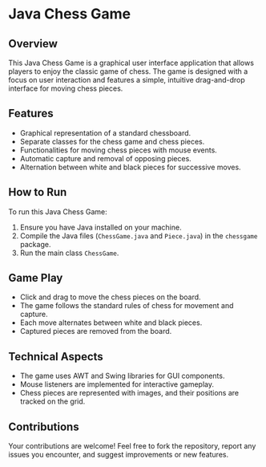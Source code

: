 # Java Chess Game

## Overview
This Java Chess Game is a graphical user interface application that allows players to enjoy the classic game of chess. The game is designed with a focus on user interaction and features a simple, intuitive drag-and-drop interface for moving chess pieces.

## Features
- Graphical representation of a standard chessboard.
- Separate classes for the chess game and chess pieces.
- Functionalities for moving chess pieces with mouse events.
- Automatic capture and removal of opposing pieces.
- Alternation between white and black pieces for successive moves.

## How to Run
To run this Java Chess Game:

1. Ensure you have Java installed on your machine.
2. Compile the Java files (`ChessGame.java` and `Piece.java`) in the `chessgame` package.
3. Run the main class `ChessGame`.

## Game Play
- Click and drag to move the chess pieces on the board.
- The game follows the standard rules of chess for movement and capture.
- Each move alternates between white and black pieces.
- Captured pieces are removed from the board.

## Technical Aspects
- The game uses AWT and Swing libraries for GUI components.
- Mouse listeners are implemented for interactive gameplay.
- Chess pieces are represented with images, and their positions are tracked on the grid.

## Contributions
Your contributions are welcome! Feel free to fork the repository, report any issues you encounter, and suggest improvements or new features.
